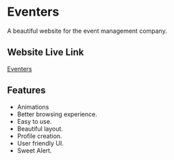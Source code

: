 # Eventers

A beautiful website for the event management company.

## Website Live Link

[Eventers](www.google.com)

## Features

- Animations
- Better browsing experience.
- Easy to use.
- Beautiful layout.
- Profile creation.
- User friendly UI.
- Sweet Alert.
